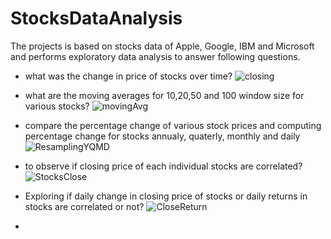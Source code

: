 # StocksDataAnalysis

The projects is based on stocks data of Apple, Google, IBM and Microsoft and performs exploratory data analysis to answer following questions.


- what was the change in price of stocks over time?
 ![closing](https://github.com/SMKProj/StocksDataAnalysis/assets/85155952/3ae84cae-770b-4028-8bf4-f135ea02baac)

- what are the moving averages for 10,20,50 and 100 window size for various stocks?
  ![movingAvg](https://github.com/SMKProj/StocksDataAnalysis/assets/85155952/5539872d-1f79-47e7-a91c-3d3687615563)

- compare the percentage change of various stock prices and computing percentage change for stocks annualy, quaterly, monthly and daily
  ![ResamplingYQMD](https://github.com/SMKProj/StocksDataAnalysis/assets/85155952/50632f99-3c50-4191-adbf-63cc516f8dc5)

- to observe if closing price of each individual stocks are correlated?
  ![StocksClose](https://github.com/SMKProj/StocksDataAnalysis/assets/85155952/42ed8ffc-1332-46f6-b323-f8dc30420751)

- Exploring if daily change in closing price of stocks or daily returns in stocks are correlated or not?
  ![CloseReturn](https://github.com/SMKProj/StocksDataAnalysis/assets/85155952/a5fd2a3e-43b1-46ac-8b61-9b16e2fc0c12)


- 
